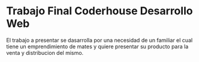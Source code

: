 # Trabajo Final Coderhouse Desarrollo Web 

El trabajo a presentar se dasarrolla por una necesidad de un familiar el cual tiene un emprendimiento de mates y quiere presentar su producto para la venta y distribucion del mismo. 
